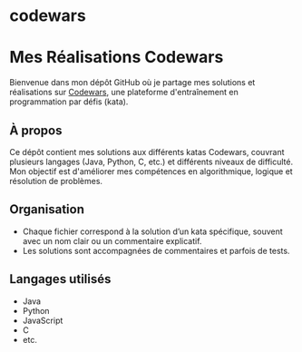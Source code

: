 # codewars
# Mes Réalisations Codewars
Bienvenue dans mon dépôt GitHub où je partage mes solutions et réalisations sur [Codewars](https://www.codewars.com), une plateforme d'entraînement en programmation par défis (kata).

## À propos
Ce dépôt contient mes solutions aux différents katas Codewars, couvrant plusieurs langages (Java, Python, C, etc.) et différents niveaux de difficulté. Mon objectif est d'améliorer mes compétences en algorithmique, logique et résolution de problèmes.

## Organisation
- Chaque fichier correspond à la solution d’un kata spécifique, souvent avec un nom clair ou un commentaire explicatif.
- Les solutions sont accompagnées de commentaires et parfois de tests.

## Langages utilisés
- Java
- Python
- JavaScript
- C
- etc.
